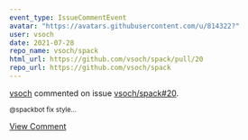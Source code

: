 ```yaml
---
event_type: IssueCommentEvent
avatar: "https://avatars.githubusercontent.com/u/814322?"
user: vsoch
date: 2021-07-28
repo_name: vsoch/spack
html_url: https://github.com/vsoch/spack/pull/20
repo_url: https://github.com/vsoch/spack
---
```


<a href='https://github.com/vsoch' target='_blank'>vsoch</a> commented on issue <a href='https://github.com/vsoch/spack/pull/20' target='_blank'>vsoch/spack#20</a>.

<small>@spackbot fix style...</small>

<a href='https://github.com/vsoch/spack/pull/20' target='_blank'>View Comment</a>